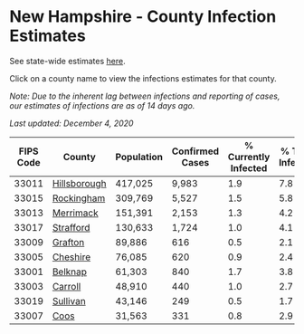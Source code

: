 # New Hampshire - County Infection Estimates

See state-wide estimates [here](/infections/us-nh).

Click on a county name to view the infections estimates for that county.

*Note: Due to the inherent lag between infections and reporting of cases, our estimates of infections are as of 14 days ago.*

*Last updated: December 4, 2020*

|   FIPS Code |                       County |   Population |   Confirmed Cases |   % Currently Infected |   % Total Infected |
|-------------|------------------------------|--------------|-------------------|------------------------|--------------------|
|       33011 | [Hillsborough](hillsborough) |      417,025 |             9,983 |                    1.9 |                7.8 |
|       33015 |     [Rockingham](rockingham) |      309,769 |             5,527 |                    1.5 |                5.8 |
|       33013 |       [Merrimack](merrimack) |      151,391 |             2,153 |                    1.3 |                4.2 |
|       33017 |       [Strafford](strafford) |      130,633 |             1,724 |                    1.0 |                4.1 |
|       33009 |           [Grafton](grafton) |       89,886 |               616 |                    0.5 |                2.1 |
|       33005 |         [Cheshire](cheshire) |       76,085 |               620 |                    0.9 |                2.4 |
|       33001 |           [Belknap](belknap) |       61,303 |               840 |                    1.7 |                3.8 |
|       33003 |           [Carroll](carroll) |       48,910 |               440 |                    1.0 |                2.7 |
|       33019 |         [Sullivan](sullivan) |       43,146 |               249 |                    0.5 |                1.7 |
|       33007 |                 [Coos](coos) |       31,563 |               331 |                    0.8 |                2.9 |